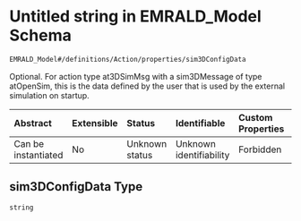 # Untitled string in EMRALD\_Model Schema

```txt
EMRALD_Model#/definitions/Action/properties/sim3DConfigData
```

Optional. For action type at3DSimMsg with a sim3DMessage of type atOpenSim, this is the data defined by the user that is used by the external simulation on startup.

| Abstract            | Extensible | Status         | Identifiable            | Custom Properties | Additional Properties | Access Restrictions | Defined In                                                                                          |
| :------------------ | :--------- | :------------- | :---------------------- | :---------------- | :-------------------- | :------------------ | :-------------------------------------------------------------------------------------------------- |
| Can be instantiated | No         | Unknown status | Unknown identifiability | Forbidden         | Allowed               | none                | [EMRALD\_JsonSchemaV3\_0.json\*](../../../../out/EMRALD_JsonSchemaV3_0.json "open original schema") |

## sim3DConfigData Type

`string`
